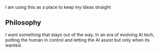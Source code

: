 I am using this as a place to keep my ideas straight

## Philosophy
I want something that stays out of the way. In an era of evolving AI tech, putting the human in control and letting the AI assist but only when its wanted.
